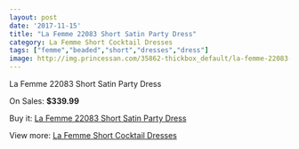 ```yaml
---
layout: post
date: '2017-11-15'
title: "La Femme 22083 Short Satin Party Dress"
category: La Femme Short Cocktail Dresses
tags: ["femme","beaded","short","dresses","dress"]
image: http://img.princessan.com/35862-thickbox_default/la-femme-22083-short-satin-party-dress.jpg
---
```

La Femme 22083 Short Satin Party Dress

On Sales: **$339.99**
<a href="https://www.princessan.com/en/16761-la-femme-22083-short-satin-party-dress.html"><amp-img layout="responsive" width="600" height="600" src="//img.princessan.com/35862-thickbox_default/la-femme-22083-short-satin-party-dress.jpg" alt="La Femme 22083 Short Satin Party Dress 0" /></a>
<a href="https://www.princessan.com/en/16761-la-femme-22083-short-satin-party-dress.html"><amp-img layout="responsive" width="600" height="600" src="//img.princessan.com/35863-thickbox_default/la-femme-22083-short-satin-party-dress.jpg" alt="La Femme 22083 Short Satin Party Dress 1" /></a>

Buy it: [La Femme 22083 Short Satin Party Dress](https://www.princessan.com/en/16761-la-femme-22083-short-satin-party-dress.html "La Femme 22083 Short Satin Party Dress")

View more: [La Femme Short Cocktail Dresses](https://www.princessan.com/en/140- "La Femme Short Cocktail Dresses")